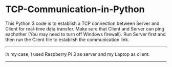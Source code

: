 # TCP-Communication-in-Python
This Python 3 code is to establish a TCP connection between Server and Client for real-time data transfer.
Make sure that Client and Server can ping eachother (You may need to turn off Windows firewall).
Run Server first and then run the Client file to establish the communication link.

**************************

In my case, I used Raspberry Pi 3 as server and my Laptop as client.

**************************
